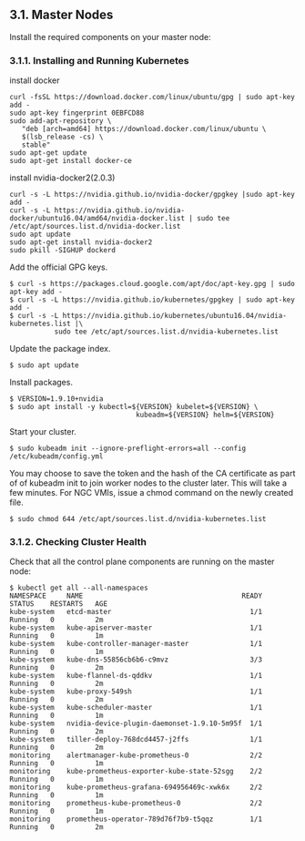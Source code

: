 ## 3.1. Master Nodes
Install the required components on your master node:

### 3.1.1. Installing and Running Kubernetes
install docker
```
curl -fsSL https://download.docker.com/linux/ubuntu/gpg | sudo apt-key add -
sudo apt-key fingerprint 0EBFCD88
sudo add-apt-repository \
   "deb [arch=amd64] https://download.docker.com/linux/ubuntu \
   $(lsb_release -cs) \
   stable"
sudo apt-get update
sudo apt-get install docker-ce
```
install nvidia-docker2(2.0.3)
```
curl -s -L https://nvidia.github.io/nvidia-docker/gpgkey |sudo apt-key add -
curl -s -L https://nvidia.github.io/nvidia-docker/ubuntu16.04/amd64/nvidia-docker.list | sudo tee /etc/apt/sources.list.d/nvidia-docker.list
sudo apt update
sudo apt-get install nvidia-docker2
sudo pkill -SIGHUP dockerd
```

Add the official GPG keys.
```
$ curl -s https://packages.cloud.google.com/apt/doc/apt-key.gpg | sudo apt-key add -
$ curl -s -L https://nvidia.github.io/kubernetes/gpgkey | sudo apt-key add -
$ curl -s -L https://nvidia.github.io/kubernetes/ubuntu16.04/nvidia-kubernetes.list |\
           sudo tee /etc/apt/sources.list.d/nvidia-kubernetes.list
```
Update the package index.   
```
$ sudo apt update
```

Install packages.
```
$ VERSION=1.9.10+nvidia
$ sudo apt install -y kubectl=${VERSION} kubelet=${VERSION} \
                               kubeadm=${VERSION} helm=${VERSION}
```
Start your cluster.
```
$ sudo kubeadm init --ignore-preflight-errors=all --config /etc/kubeadm/config.yml
```
You may choose to save the token and the hash of the CA certificate as part of of kubeadm init to join worker nodes to the cluster later. This will take a few minutes.
For NGC VMIs, issue a chmod command on the newly created file.
```
$ sudo chmod 644 /etc/apt/sources.list.d/nvidia-kubernetes.list
```
### 3.1.2. Checking Cluster Health
Check that all the control plane components are running on the master node:
```
$ kubectl get all --all-namespaces
NAMESPACE     NAME                                       READY     STATUS    RESTARTS   AGE
kube-system   etcd-master                                  1/1     Running   0          2m
kube-system   kube-apiserver-master                        1/1     Running   0          1m
kube-system   kube-controller-manager-master               1/1     Running   0          1m
kube-system   kube-dns-55856cb6b6-c9mvz                    3/3     Running   0          2m
kube-system   kube-flannel-ds-qddkv                        1/1     Running   0          2m
kube-system   kube-proxy-549sh                             1/1     Running   0          2m
kube-system   kube-scheduler-master                        1/1     Running   0          1m
kube-system   nvidia-device-plugin-daemonset-1.9.10-5m95f  1/1     Running   0          2m
kube-system   tiller-deploy-768dcd4457-j2ffs               1/1     Running   0          2m
monitoring    alertmanager-kube-prometheus-0               2/2     Running   0          1m
monitoring    kube-prometheus-exporter-kube-state-52sgg    2/2     Running   0          1m
monitoring    kube-prometheus-grafana-694956469c-xwk6x     2/2     Running   0          1m
monitoring    prometheus-kube-prometheus-0                 2/2     Running   0          1m
monitoring    prometheus-operator-789d76f7b9-t5qqz         1/1     Running   0          2m
```
